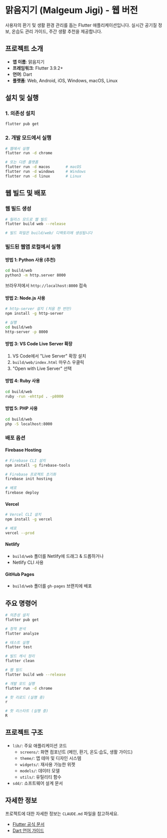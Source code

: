 # 맑음지기 (Malgeum Jigi) - 웹 버전

사용자의 환기 및 생활 환경 관리를 돕는 Flutter 애플리케이션입니다. 실시간 공기질 정보, 온습도 관리 가이드, 주간 생활 추천을 제공합니다.

## 프로젝트 소개

- **앱 이름**: 맑음지기
- **프레임워크**: Flutter 3.9.2+
- **언어**: Dart
- **플랫폼**: Web, Android, iOS, Windows, macOS, Linux

## 설치 및 실행

### 1. 의존성 설치

```bash
flutter pub get
```

### 2. 개발 모드에서 실행

```bash
# 웹에서 실행
flutter run -d chrome

# 또는 다른 플랫폼
flutter run -d macos       # macOS
flutter run -d windows     # Windows
flutter run -d linux       # Linux
```

## 웹 빌드 및 배포

### 웹 빌드 생성

```bash
# 릴리스 모드로 웹 빌드
flutter build web --release

# 빌드 파일은 build/web/ 디렉토리에 생성됩니다
```

### 빌드된 웹앱 로컬에서 실행

#### 방법 1: Python 사용 (추천)

```bash
cd build/web
python3 -m http.server 8000
```

브라우저에서 `http://localhost:8000` 접속

#### 방법 2: Node.js 사용

```bash
# http-server 설치 (처음 한 번만)
npm install -g http-server

# 실행
cd build/web
http-server -p 8000
```

#### 방법 3: VS Code Live Server 확장

1. VS Code에서 "Live Server" 확장 설치
2. `build/web/index.html` 마우스 우클릭
3. "Open with Live Server" 선택

#### 방법 4: Ruby 사용

```bash
cd build/web
ruby -run -ehttpd . -p8000
```

#### 방법 5: PHP 사용

```bash
cd build/web
php -S localhost:8000
```

### 배포 옵션

#### Firebase Hosting

```bash
# Firebase CLI 설치
npm install -g firebase-tools

# Firebase 프로젝트 초기화
firebase init hosting

# 배포
firebase deploy
```

#### Vercel

```bash
# Vercel CLI 설치
npm install -g vercel

# 배포
vercel --prod
```

#### Netlify

- `build/web` 폴더를 Netlify에 드래그 & 드롭하거나
- Netlify CLI 사용

#### GitHub Pages

- `build/web` 폴더를 `gh-pages` 브랜치에 배포

## 주요 명령어

```bash
# 의존성 설치
flutter pub get

# 정적 분석
flutter analyze

# 테스트 실행
flutter test

# 빌드 캐시 정리
flutter clean

# 웹 빌드
flutter build web --release

# 개발 모드 실행
flutter run -d chrome

# 핫 리로드 (실행 중)
r

# 핫 리스타트 (실행 중)
R
```

## 프로젝트 구조

- `lib/`: 주요 애플리케이션 코드
  - `screens/`: 화면 컴포넌트 (메인, 환기, 온도·습도, 생활 가이드)
  - `theme/`: 앱 테마 및 디자인 시스템
  - `widgets/`: 재사용 가능한 위젯
  - `models/`: 데이터 모델
  - `utils/`: 유틸리티 함수
- `sdd/`: 소프트웨어 설계 문서

## 자세한 정보

프로젝트에 대한 자세한 정보는 `CLAUDE.md` 파일을 참고하세요.

- [Flutter 공식 문서](https://docs.flutter.dev/)
- [Dart 언어 가이드](https://dart.dev/guides)
